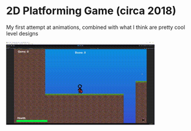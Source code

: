 # 2D Platforming Game (circa 2018)
My first attempt at animations, combined with what I think are pretty cool level designs

![Platforming](2Djumping.gif)
